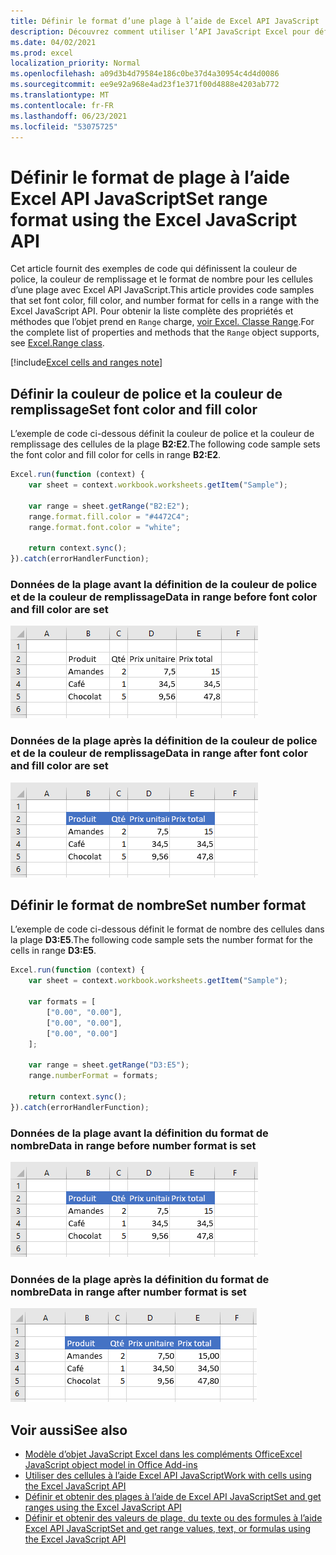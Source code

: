 ```yaml
---
title: Définir le format d’une plage à l’aide de Excel API JavaScript
description: Découvrez comment utiliser l’API JavaScript Excel pour définir le format d’une plage.
ms.date: 04/02/2021
ms.prod: excel
localization_priority: Normal
ms.openlocfilehash: a09d3b4d79584e186c0be37d4a30954c4d4d0086
ms.sourcegitcommit: ee9e92a968e4ad23f1e371f00d4888e4203ab772
ms.translationtype: MT
ms.contentlocale: fr-FR
ms.lasthandoff: 06/23/2021
ms.locfileid: "53075725"
---
```

# <a name="set-range-format-using-the-excel-javascript-api"></a><span data-ttu-id="b0d48-103">Définir le format de plage à l’aide Excel API JavaScript</span><span class="sxs-lookup"><span data-stu-id="b0d48-103">Set range format using the Excel JavaScript API</span></span>

<span data-ttu-id="b0d48-104">Cet article fournit des exemples de code qui définissent la couleur de police, la couleur de remplissage et le format de nombre pour les cellules d’une plage avec Excel API JavaScript.</span><span class="sxs-lookup"><span data-stu-id="b0d48-104">This article provides code samples that set font color, fill color, and number format for cells in a range with the Excel JavaScript API.</span></span> <span data-ttu-id="b0d48-105">Pour obtenir la liste complète des propriétés et méthodes que l’objet prend en `Range` charge, [voir Excel. Classe Range](/javascript/api/excel/excel.range).</span><span class="sxs-lookup"><span data-stu-id="b0d48-105">For the complete list of properties and methods that the `Range` object supports, see [Excel.Range class](/javascript/api/excel/excel.range).</span></span>

[!include[Excel cells and ranges note](../includes/note-excel-cells-and-ranges.md)]

## <a name="set-font-color-and-fill-color"></a><span data-ttu-id="b0d48-106">Définir la couleur de police et la couleur de remplissage</span><span class="sxs-lookup"><span data-stu-id="b0d48-106">Set font color and fill color</span></span>

<span data-ttu-id="b0d48-107">L’exemple de code ci-dessous définit la couleur de police et la couleur de remplissage des cellules de la plage **B2:E2**.</span><span class="sxs-lookup"><span data-stu-id="b0d48-107">The following code sample sets the font color and fill color for cells in range **B2:E2**.</span></span>

```js
Excel.run(function (context) {
    var sheet = context.workbook.worksheets.getItem("Sample");

    var range = sheet.getRange("B2:E2");
    range.format.fill.color = "#4472C4";
    range.format.font.color = "white";

    return context.sync();
}).catch(errorHandlerFunction);
```

### <a name="data-in-range-before-font-color-and-fill-color-are-set"></a><span data-ttu-id="b0d48-108">Données de la plage avant la définition de la couleur de police et de la couleur de remplissage</span><span class="sxs-lookup"><span data-stu-id="b0d48-108">Data in range before font color and fill color are set</span></span>

![Données dans Excel avant la mise en forme.](../images/excel-ranges-format-before.png)

### <a name="data-in-range-after-font-color-and-fill-color-are-set"></a><span data-ttu-id="b0d48-110">Données de la plage après la définition de la couleur de police et de la couleur de remplissage</span><span class="sxs-lookup"><span data-stu-id="b0d48-110">Data in range after font color and fill color are set</span></span>

![Données dans Excel après la mise en forme.](../images/excel-ranges-format-font-and-fill.png)

## <a name="set-number-format"></a><span data-ttu-id="b0d48-112">Définir le format de nombre</span><span class="sxs-lookup"><span data-stu-id="b0d48-112">Set number format</span></span>

<span data-ttu-id="b0d48-113">L’exemple de code ci-dessous définit le format de nombre des cellules dans la plage **D3:E5**.</span><span class="sxs-lookup"><span data-stu-id="b0d48-113">The following code sample sets the number format for the cells in range **D3:E5**.</span></span>

```js
Excel.run(function (context) {
    var sheet = context.workbook.worksheets.getItem("Sample");

    var formats = [
        ["0.00", "0.00"],
        ["0.00", "0.00"],
        ["0.00", "0.00"]
    ];

    var range = sheet.getRange("D3:E5");
    range.numberFormat = formats;

    return context.sync();
}).catch(errorHandlerFunction);
```

### <a name="data-in-range-before-number-format-is-set"></a><span data-ttu-id="b0d48-114">Données de la plage avant la définition du format de nombre</span><span class="sxs-lookup"><span data-stu-id="b0d48-114">Data in range before number format is set</span></span>

![Données dans Excel avant la mise en forme du nombre.](../images/excel-ranges-format-font-and-fill.png)

### <a name="data-in-range-after-number-format-is-set"></a><span data-ttu-id="b0d48-116">Données de la plage après la définition du format de nombre</span><span class="sxs-lookup"><span data-stu-id="b0d48-116">Data in range after number format is set</span></span>

![Données dans Excel après la mise en forme du nombre.](../images/excel-ranges-format-numbers.png)

## <a name="see-also"></a><span data-ttu-id="b0d48-118">Voir aussi</span><span class="sxs-lookup"><span data-stu-id="b0d48-118">See also</span></span>

- [<span data-ttu-id="b0d48-119">Modèle d’objet JavaScript Excel dans les compléments Office</span><span class="sxs-lookup"><span data-stu-id="b0d48-119">Excel JavaScript object model in Office Add-ins</span></span>](excel-add-ins-core-concepts.md)
- [<span data-ttu-id="b0d48-120">Utiliser des cellules à l’aide Excel API JavaScript</span><span class="sxs-lookup"><span data-stu-id="b0d48-120">Work with cells using the Excel JavaScript API</span></span>](excel-add-ins-cells.md)
- [<span data-ttu-id="b0d48-121">Définir et obtenir des plages à l’aide de Excel API JavaScript</span><span class="sxs-lookup"><span data-stu-id="b0d48-121">Set and get ranges using the Excel JavaScript API</span></span>](excel-add-ins-ranges-set-get.md)
- [<span data-ttu-id="b0d48-122">Définir et obtenir des valeurs de plage, du texte ou des formules à l’aide Excel API JavaScript</span><span class="sxs-lookup"><span data-stu-id="b0d48-122">Set and get range values, text, or formulas using the Excel JavaScript API</span></span>](excel-add-ins-ranges-set-get-values.md)
